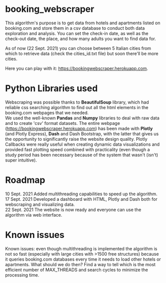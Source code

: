 # booking_webscraper
This algorithm's purpose is to get data from hotels and apartments listed on booking.com and store them in a csv database to conduct both data exploration and analysis.
You can set the check-in date, as well as the check-out date, the place, and how many adults you want to find data for.

As of now (22 Sept. 2021) you can choose between 5 Italian cities from which to retrieve data (check the cities_id.txt file) but soon there'll be more cities.

Here you can play with it: https://bookingwebscraper.herokuapp.com.

# Python Libraries used
Webscraping was possible thanks to **BeautifulSoup** library, which had reliable css searching algorithm to find out all the html elements in the booking.com webpages that we needed.  
We used the well-known **Pandas** and **Numpy** libraries to deal with raw data and to create 'csv' format datasets.
The entire webpage (https://bookingwebscraper.herokuapp.com) has been made with **Plotly** (and Plotly Express), **Dash** and Dash Bootstrap, with the latter that gives us the opportunity to significantly raise the website design quality. Plotly Callbacks were really useful when creating dynamic data visualizations and provided fast plotting speed combined with practicality (even though a study period has been necessary because of the system that wasn't (isn't) super intuitive).

# Roadmap
10 Sept. 2021 Added multithreading capabilities to speed up the algorithm.
17 Sept. 2021 Developed a dashboard with HTML, Plotly and Dash both for webscraping and visualizing data.  
22 Sept. 2021 The website is now ready and everyone can use the algorithm via web interface.

# Known issues
Known issues: even though multithreading is implemented the algorithm is not so fast (especially with large cities with >1500 free structures) because it queries booking.com databases every time it needs to load other hotels or apartments. What should we do then? Find a way to tell which is the most efficient number of MAX_THREADS and search cycles to minimize the processing time.

